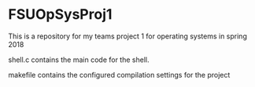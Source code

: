 # FSUOpSysProj1
This is a repository for my teams project 1 for operating systems in spring 2018

shell.c contains the main code for the shell.

makefile contains the configured compilation settings for the project
